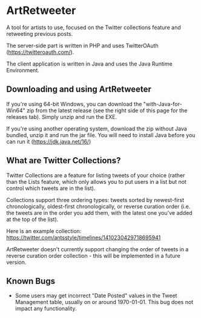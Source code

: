 # ArtRetweeter
A tool for artists to use, focused on the Twitter collections feature and retweeting previous posts.

The server-side part is written in PHP and uses TwitterOAuth (https://twitteroauth.com/).

The client application is written in Java and uses the Java Runtime Environment.

## Downloading and using ArtRetweeter

If you're using 64-bit Windows, you can download the "with-Java-for-Win64" zip from the latest release (see the right side of this page for the releases tab). Simply unzip and run the EXE.

If you're using another operating system, download the zip without Java bundled, unzip it and run the jar file. You will need to install Java before you can run it (https://jdk.java.net/16/)

## What are Twitter Collections?

Twitter Collections are a feature for listing tweets of your choice (rather than the Lists feature, which only allows you to put users in a list but not control which tweets are in the list).

Collections support three ordering types: tweets sorted by newest-first chronologically, oldest-first chronologically, or reverse curation order (i.e. the tweets are in the order you add them, with the latest one you've added at the top of the list).

Here is an example collection: https://twitter.com/antsstyle/timelines/1410230429718695941

ArtRetweeter doesn't currently support changing the order of tweets in a reverse curation order collection - this will be implemented in a future version.

## Known Bugs

- Some users may get incorrect "Date Posted" values in the Tweet Management table, usually on or around 1970-01-01. This bug does not impact any functionality.
